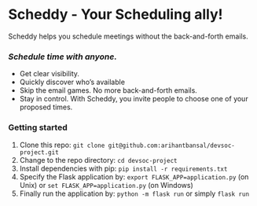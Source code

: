 # Scheddy - Your Scheduling ally!

Scheddy helps you schedule meetings without the back-and-forth emails.

### *Schedule time with anyone.* 

-   Get clear visibility.
-   Quickly discover who’s available
-   Skip the email games. No more back-and-forth emails.
-   Stay in control. With Scheddy, you invite people to choose one of your proposed times.
### Getting started

1.  Clone this repo:  `git clone git@github.com:arihantbansal/devsoc-project.git`
2.  Change to the repo directory:  `cd devsoc-project`
3.  Install dependencies with pip:  `pip install -r requirements.txt`
4. Specify the Flask application by: `export FLASK_APP=application.py` (on Unix) or `set FLASK_APP=application.py` (on Windows)
5. Finally run the application by: `python -m flask run` or simply `flask run`
